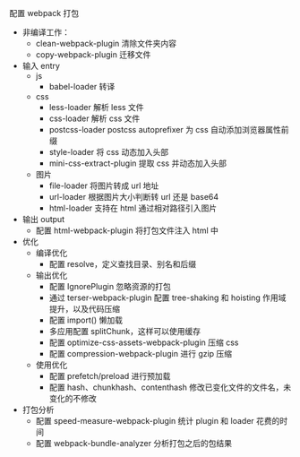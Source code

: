 配置 webpack 打包

- 非编译工作：
  - clean-webpack-plugin 清除文件夹内容
  - copy-webpack-plugin 迁移文件
- 输入 entry
  - js
    - babel-loader 转译
  - css
    - less-loader 解析 less 文件
    - css-loader 解析 css 文件
    - postcss-loader postcss autoprefixer 为 css 自动添加浏览器属性前缀
    - style-loader 将 css 动态加入头部
    - mini-css-extract-plugin 提取 css 并动态加入头部
  - 图片
    - file-loader 将图片转成 url 地址
    - url-loader 根据图片大小判断转 url 还是 base64
    - html-loader 支持在 html 通过相对路径引入图片
- 输出 output
  - 配置 html-webpack-plugin 将打包文件注入 html 中
- 优化
  - 编译优化
    - 配置 resolve，定义查找目录、别名和后缀
  - 输出优化
    - 配置 IgnorePlugin 忽略资源的打包
    - 通过 terser-webpack-plugin 配置 tree-shaking 和 hoisting 作用域提升，以及代码压缩
    - 配置 import() 懒加载
    - 多应用配置 splitChunk，这样可以使用缓存
    - 配置 optimize-css-assets-webpack-plugin 压缩 css
    - 配置 compression-webpack-plugin 进行 gzip 压缩
  - 使用优化
    - 配置 prefetch/preload 进行预加载
    - 配置 hash、chunkhash、contenthash 修改已变化文件的文件名，未变化的不修改
- 打包分析
  - 配置 speed-measure-webpack-plugin 统计 plugin 和 loader 花费的时间
  - 配置 webpack-bundle-analyzer 分析打包之后的包结果